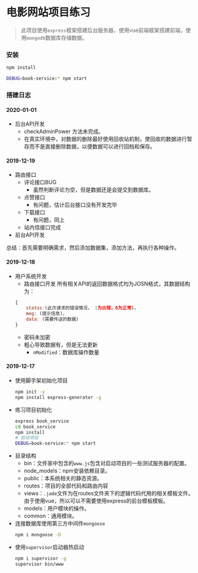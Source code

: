 # 电影网站项目练习

> 此项目使用`express`框架搭建后台服务器，使用vue前端框架搭建前端，使用`mongodb`数据库存储数据。

### 安装
```bash
npm install 

DEBUG=book-service:* npm start
```

### 搭建日志

#### 2020-01-01
- 后台API开发
  - checkAdminPower 方法未完成。
  - 在真实环境中，对数据的删除最好使用回收站机制，使回收的数据进行暂存而不是直接删除数据，以便数据可以进行回档和保存。
  

#### 2019-12-19
- 路由接口
  - 评论接口BUG
    - 虽然判断评论为空，但是数据还是会提交到数据库。
  - 点赞接口
    - 有问题，估计后台接口没有开发完毕
  - 下载接口
    - 有问题，同上
  - 站内信接口完成
- 前台API开发

总结：首先需要明确需求，然后添加数据集，添加方法，再执行各种操作。  


#### 2019-12-18

- 用户系统开发
  - 路由接口开发
  所有相关API的返回数据格式均为JOSN格式，其数据结构为：
  ```js
  {
      status:(此次请求的错误情况， 1为出错，0为正常)，
      meg: (提示信息)，
      data: (需要传送的数据)
  }
  ```
  - 密码未加密
  - 粗心导致数据有，但是无法更新
    - `nModified`：数据库操作数量

#### 2019-12-17

- 使用脚手架初始化项目
    ```bash
    npm init -y
    npm install express-generator -g
    ```
- 练习项目初始化
  ```bash
  express book_service
  cd book_service
  npm install 
  # 启动项目
  DEBUG=book-service:* npm start 
  ```
- 目录结构
  - bin：文件家中包含的`www.js`包含对启动项目的一些测试服务器的配置。
  - node_models：npm安装依赖目录。
  - public：本系统相关的静态资源。
  - routes：项目的全部代码和路由内容
  - views：`.jade`文件为在routes文件夹下的逻辑代码代用的相关模板文件。由于使用vue，所以可以不需要使用express的前台模板模板。
  - models：用户模块的操作。
  - common：通用模块。
- 连接数据库使用第三方中间件`mongoose`
  ```bash
  npm i mongoose -D
  ```
- 使用`supervisor`启动器热启动
  ```bash
  npm i supervisor -g
  supervisor bin/www
  ```

